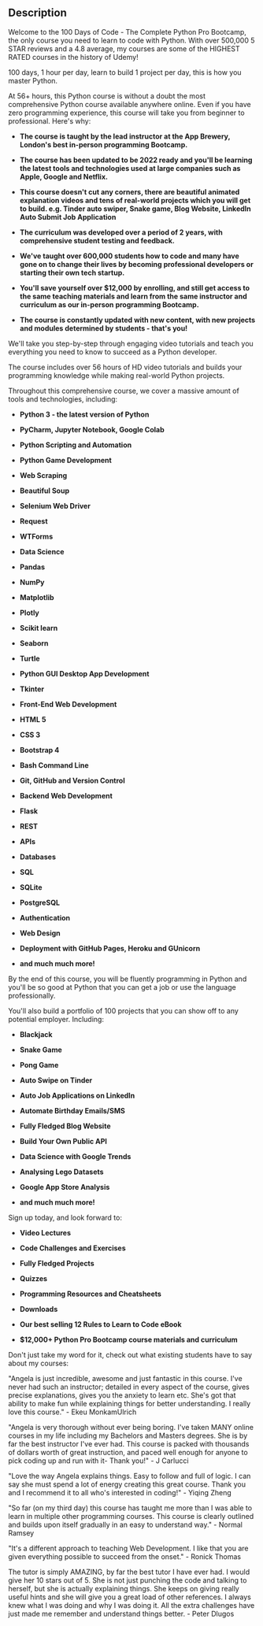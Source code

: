 ## Description
Welcome to the 100 Days of Code - The Complete Python Pro Bootcamp, the only course you need to learn to code with Python. With over 500,000 5 STAR reviews and a 4.8 average, my courses are some of the HIGHEST RATED courses in the history of Udemy!  

100 days, 1 hour per day, learn to build 1 project per day, this is how you master Python.

At 56+ hours, this Python course is without a doubt the most comprehensive Python course available anywhere online. Even if you have zero programming experience, this course will take you from beginner to professional. Here's why:

- **The course is taught by the lead instructor at the App Brewery, London's best in-person programming Bootcamp.**

- **The course has been updated to be 2022 ready and you'll be learning the latest tools and technologies used at large companies such as Apple, Google and Netflix.**

- **This course doesn't cut any corners, there are beautiful animated explanation videos and tens of real-world projects which you will get to build. e.g. Tinder auto swiper, Snake game, Blog Website, LinkedIn Auto Submit Job Application**

- **The curriculum was developed over a period of 2 years, with comprehensive student testing and feedback.**

- **We've taught over 600,000 students how to code and many have gone on to change their lives by becoming professional developers or starting their own tech startup.**

- **You'll save yourself over $12,000 by enrolling, and still get access to the same teaching materials and learn from the same instructor and curriculum as our in-person programming Bootcamp.**

- **The course is constantly updated with new content, with new projects and modules determined by students - that's you!**



We'll take you step-by-step through engaging video tutorials and teach you everything you need to know to succeed as a Python developer.

The course includes over 56 hours of HD video tutorials and builds your programming knowledge while making real-world Python projects.



Throughout this comprehensive course, we cover a massive amount of tools and technologies, including:

- **Python 3 - the latest version of Python**

- **PyCharm, Jupyter Notebook, Google Colab**

- **Python Scripting and Automation**

- **Python Game Development**

- **Web Scraping**

- **Beautiful Soup**

- **Selenium Web Driver**

- **Request**

- **WTForms**

- **Data Science**

- **Pandas**

- **NumPy**

- **Matplotlib**

- **Plotly**

- **Scikit learn**

- **Seaborn**

- **Turtle**

- **Python GUI Desktop App Development**

- **Tkinter**

- **Front-End Web Development**

- **HTML 5**

- **CSS 3**

- **Bootstrap 4**

- **Bash Command Line**

- **Git, GitHub and Version Control**

- **Backend Web Development**

- **Flask**

- **REST**

- **APIs**

- **Databases**

- **SQL**

- **SQLite**

- **PostgreSQL**

- **Authentication**

- **Web Design**

- **Deployment with GitHub Pages, Heroku and GUnicorn**

- **and much much more!**

By the end of this course, you will be fluently programming in Python and you'll be so good at Python that you can get a job or use the language professionally.

You'll also build a portfolio of 100 projects that you can show off to any potential employer. Including:

- **Blackjack**

- **Snake Game**

- **Pong Game**

- **Auto Swipe on Tinder**

- **Auto Job Applications on LinkedIn**

- **Automate Birthday Emails/SMS**

- **Fully Fledged Blog Website**

- **Build Your Own Public API**

- **Data Science with Google Trends**

- **Analysing Lego Datasets**

- **Google App Store Analysis**

- **and much much more!**

Sign up today, and look forward to:

- **Video Lectures**

- **Code Challenges and Exercises**

- **Fully Fledged Projects**

- **Quizzes**

- **Programming Resources and Cheatsheets**

- **Downloads**

- **Our best selling 12 Rules to Learn to Code eBook**

- **$12,000+ Python Pro Bootcamp course materials and curriculum**



Don't just take my word for it, check out what existing students have to say about my courses:

"Angela is just incredible, awesome and just fantastic in this course. I've never had such an instructor; detailed in every aspect of the course, gives precise explanations, gives you the anxiety to learn etc. She's got that ability to make fun while explaining things for better understanding. I really love this course." - Ekeu MonkamUlrich

"Angela is very thorough without ever being boring. I've taken MANY online courses in my life including my Bachelors and Masters degrees. She is by far the best instructor I've ever had. This course is packed with thousands of dollars worth of great instruction, and paced well enough for anyone to pick coding up and run with it- Thank you!" - J Carlucci

"Love the way Angela explains things. Easy to follow and full of logic. I can say she must spend a lot of energy creating this great course. Thank you and I recommend it to all who's interested in coding!" - Yiqing Zheng

"So far (on my third day) this course has taught me more than I was able to learn in multiple other programming courses. This course is clearly outlined and builds upon itself gradually in an easy to understand way." - Normal Ramsey

"It's a different approach to teaching Web Development. I like that you are given everything possible to succeed from the onset." - Ronick Thomas

The tutor is simply AMAZING, by far the best tutor I have ever had. I would give her 10 stars out of 5. She is not just punching the code and talking to herself, but she is actually explaining things. She keeps on giving really useful hints and she will give you a great load of other references. I always knew what I was doing and why I was doing it. All the extra challenges have just made me remember and understand things better. - Peter Dlugos
